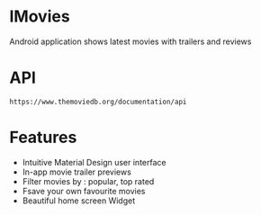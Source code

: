 # IMovies

Android application shows latest movies with trailers and reviews

# API

```
https://www.themoviedb.org/documentation/api
```

# Features

* Intuitive Material Design user interface
* In-app movie trailer previews
* Filter movies by : popular, top rated
* Fsave your own favourite movies
* Beautiful home screen ​Widget
